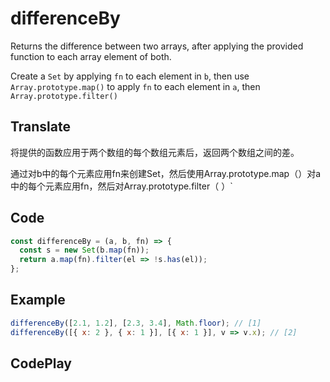 # differenceBy

Returns the difference between two arrays, after applying the provided function to each array element of both.

Create a `Set` by applying `fn` to each element in `b`, then use `Array.prototype.map()` to apply `fn` to each element in `a`, then `Array.prototype.filter()`

## Translate

将提供的函数应用于两个数组的每个数组元素后，返回两个数组之间的差。

通过对b中的每个元素应用fn来创建Set，然后使用Array.prototype.map（）对a中的每个元素应用fn，然后对Array.prototype.filter（ ）`

## Code

```js
const differenceBy = (a, b, fn) => {
  const s = new Set(b.map(fn));
  return a.map(fn).filter(el => !s.has(el));
};
```

## Example

```js
differenceBy([2.1, 1.2], [2.3, 3.4], Math.floor); // [1]
differenceBy([{ x: 2 }, { x: 1 }], [{ x: 1 }], v => v.x); // [2]
```

## CodePlay

<template>
  <code-play codeplay-id="" />
</template>
